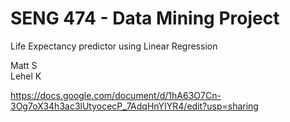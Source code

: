# SENG 474 - Data Mining Project
Life Expectancy predictor using Linear Regression


Matt S  
Lehel K  


https://docs.google.com/document/d/1hA63O7Cn-3Og7oX34h3ac3lUtyocecP_7AdqHnYIYR4/edit?usp=sharing

